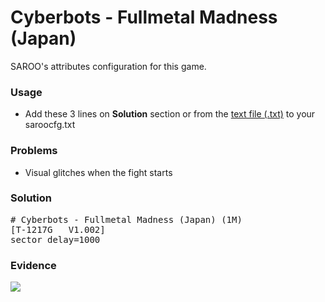 # Cyberbots - Fullmetal Madness (Japan)

SAROO's attributes configuration for this game.

### Usage

- Add these 3 lines on **Solution** section or from the [text file (.txt)](./config.txt) to your saroocfg.txt

### Problems

- Visual glitches when the fight starts

### Solution

<pre># Cyberbots - Fullmetal Madness (Japan) (1M)
[T-1217G   V1.002]
sector_delay=1000</pre>

### Evidence

[![](https://img.youtube.com/vi/CRDTKb3nweI/0.jpg)](https://youtu.be/CRDTKb3nweI)

